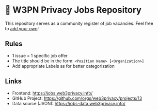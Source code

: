 # 💼 W3PN Privacy Jobs Repository 

This repository serves as a community register of job vacancies. Feel free to [add your own]([https://github.com/web3privacy/jobs/issues/new](https://github.com/web3privacy/jobs/issues/new?assignees=&labels=&projects=web3privacy%2F13&template=job-listing.yml&title=%3CPosition+Name%3E+%5B%3CYour+Company%3E%5D))!

## Rules
- 1 issue = 1 specific job offer
- The title should be in the form: `<Position Name> [<Organization>]`
- Add appropriate Labels as for better categorization

## Links
- Frontend: https://jobs.web3privacy.info/
- GitHub Project: https://github.com/orgs/web3privacy/projects/13
- Data source (JSON): https://jobs-data.web3privacy.info/
